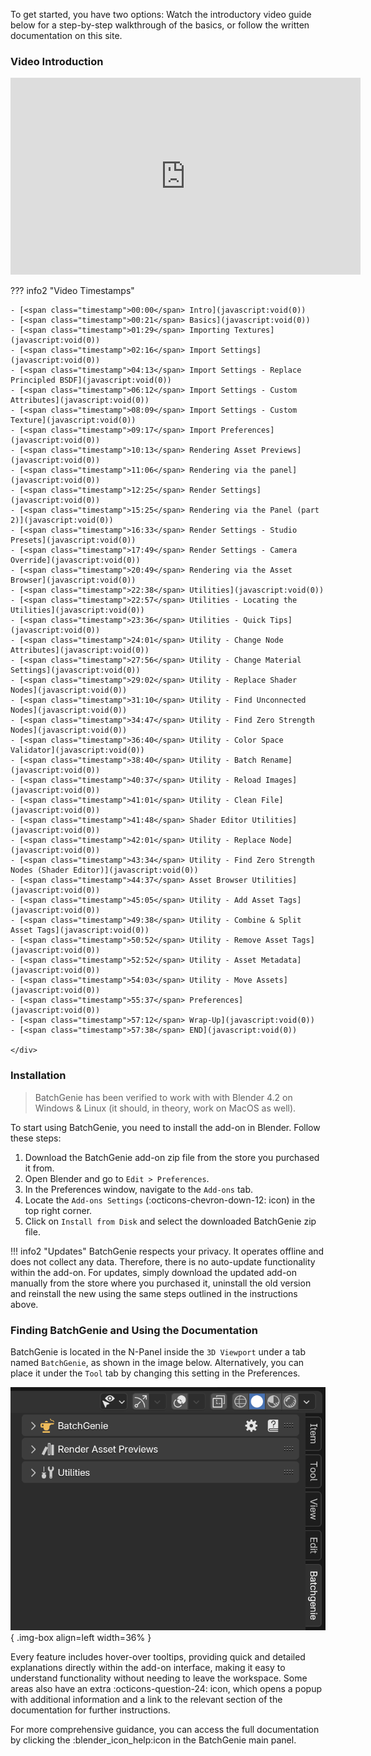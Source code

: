 To get started, you have two options: Watch the introductory video guide below for a step-by-step walkthrough of the basics, or follow the written documentation on this site.

### Video Introduction

<div class="video-wrapper">
    <iframe id="videoPlayer" width="560" height="315" src="https://www.youtube.com/embed/Jy8BUlcdEkk?rel=0" frameborder="0" allowfullscreen></iframe>
</div>

??? info2 "Video Timestamps"
    <div class="chapter-list" markdown>

    - [<span class="timestamp">00:00</span> Intro](javascript:void(0))
    - [<span class="timestamp">00:21</span> Basics](javascript:void(0))
    - [<span class="timestamp">01:29</span> Importing Textures](javascript:void(0))
    - [<span class="timestamp">02:16</span> Import Settings](javascript:void(0))
    - [<span class="timestamp">04:13</span> Import Settings - Replace Principled BSDF](javascript:void(0))
    - [<span class="timestamp">06:12</span> Import Settings - Custom Attributes](javascript:void(0))
    - [<span class="timestamp">08:09</span> Import Settings - Custom Texture](javascript:void(0))
    - [<span class="timestamp">09:17</span> Import Preferences](javascript:void(0))
    - [<span class="timestamp">10:13</span> Rendering Asset Previews](javascript:void(0))
    - [<span class="timestamp">11:06</span> Rendering via the panel](javascript:void(0))
    - [<span class="timestamp">12:25</span> Render Settings](javascript:void(0))
    - [<span class="timestamp">15:25</span> Rendering via the Panel (part 2)](javascript:void(0))
    - [<span class="timestamp">16:33</span> Render Settings - Studio Presets](javascript:void(0))
    - [<span class="timestamp">17:49</span> Render Settings - Camera Override](javascript:void(0))
    - [<span class="timestamp">20:49</span> Rendering via the Asset Browser](javascript:void(0))
    - [<span class="timestamp">22:38</span> Utilities](javascript:void(0))
    - [<span class="timestamp">22:57</span> Utilities - Locating the Utilities](javascript:void(0))
    - [<span class="timestamp">23:36</span> Utilities - Quick Tips](javascript:void(0))
    - [<span class="timestamp">24:01</span> Utility - Change Node Attributes](javascript:void(0))
    - [<span class="timestamp">27:56</span> Utility - Change Material Settings](javascript:void(0))
    - [<span class="timestamp">29:02</span> Utility - Replace Shader Nodes](javascript:void(0))
    - [<span class="timestamp">31:10</span> Utility - Find Unconnected Nodes](javascript:void(0))
    - [<span class="timestamp">34:47</span> Utility - Find Zero Strength Nodes](javascript:void(0))
    - [<span class="timestamp">36:40</span> Utility - Color Space Validator](javascript:void(0))
    - [<span class="timestamp">38:40</span> Utility - Batch Rename](javascript:void(0))
    - [<span class="timestamp">40:37</span> Utility - Reload Images](javascript:void(0))
    - [<span class="timestamp">41:01</span> Utility - Clean File](javascript:void(0))
    - [<span class="timestamp">41:48</span> Shader Editor Utilities](javascript:void(0))
    - [<span class="timestamp">42:01</span> Utility - Replace Node](javascript:void(0))
    - [<span class="timestamp">43:34</span> Utility - Find Zero Strength Nodes (Shader Editor)](javascript:void(0))
    - [<span class="timestamp">44:37</span> Asset Browser Utilities](javascript:void(0))
    - [<span class="timestamp">45:05</span> Utility - Add Asset Tags](javascript:void(0))
    - [<span class="timestamp">49:38</span> Utility - Combine & Split Asset Tags](javascript:void(0))
    - [<span class="timestamp">50:52</span> Utility - Remove Asset Tags](javascript:void(0))
    - [<span class="timestamp">52:52</span> Utility - Asset Metadata](javascript:void(0))
    - [<span class="timestamp">54:03</span> Utility - Move Assets](javascript:void(0))
    - [<span class="timestamp">55:37</span> Preferences](javascript:void(0))
    - [<span class="timestamp">57:12</span> Wrap-Up](javascript:void(0))
    - [<span class="timestamp">57:38</span> END](javascript:void(0))

    </div>

<script>
document.querySelectorAll('a').forEach(link => {
    link.addEventListener('click', function(event) {
        event.preventDefault();  // Prevent the default link behavior (including the jump)
        var videoPlayer = document.getElementById('videoPlayer');
        var time = this.innerText.match(/(\d+):(\d+)/);  // Extract the minutes and seconds from the link text
        if (time) {
            var seconds = parseInt(time[1]) * 60 + parseInt(time[2]);  // Convert time to seconds
            videoPlayer.src = `https://www.youtube.com/embed/Jy8BUlcdEkk?start=${seconds}&autoplay=1&?rel=0`;
        }
    });
});
</script>

### Installation

> BatchGenie has been verified to work with with Blender 4.2 on Windows & Linux (it should, in theory, work on MacOS as well).

To start using BatchGenie, you need to install the add-on in Blender. Follow these steps:

1. Download the BatchGenie add-on zip file from the store you purchased it from.
2. Open Blender and go to `Edit > Preferences`.
3. In the Preferences window, navigate to the `Add-ons` tab.
4. Locate the `Add-ons Settings` (:octicons-chevron-down-12: icon) in the top right corner.
5. Click on `Install from Disk` and select the downloaded BatchGenie zip file.

!!! info2 "Updates"
    BatchGenie respects your privacy. It operates offline and does not collect any data. Therefore, there is no auto-update functionality within the add-on. For updates, simply download the updated add-on manually from the store where you purchased it, uninstall the old version and reinstall the new using the same steps outlined in the instructions above.


### Finding BatchGenie and Using the Documentation

BatchGenie is located in the N-Panel inside the `3D Viewport` under a tab named `BatchGenie`, as shown in the image below. Alternatively, you can place it under the `Tool` tab by changing this setting in the Preferences.

![Addon Location](images/addon_location[2x].png){ .img-box align=left width=36% }

Every feature includes hover-over tooltips, providing quick and detailed explanations directly within the add-on interface, making it easy to understand functionality without needing to leave the workspace. Some areas also have an extra :octicons-question-24: icon, which opens a popup with additional information and a link to the relevant section of the documentation for further instructions.


For more comprehensive guidance, you can access the full documentation by clicking the :blender_icon_help:icon in the BatchGenie main panel.